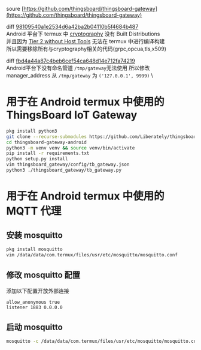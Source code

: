 soure [https://github.com/thingsboard/thingsboard-gateway](https://github.com/thingsboard/thingsboard-gateway)

diff [98109540a1e2534d6a42ba2b04110b5f4684b487](https://github.com/Liberately/thingsboard-gateway-android/commit/98109540a1e2534d6a42ba2b04110b5f4684b487) \
Android 平台下 termux 中 [cryptography](https://pypi.org/project/cryptography/) 没有 Built Distributions \
并且因为 [Tier 2 without Host Tools](https://doc.rust-lang.org/nightly/rustc/platform-support.html#tier-2-without-host-tools) 无法在 termux 中进行编译构建 \
所以需要移除所有与cryptography相关的代码(grpc,opcua,tls,x509)

diff [fbd4a44a87c4beb6cef54ca648d14e712fa74219](https://github.com/Liberately/thingsboard-gateway-android/commit/fbd4a44a87c4beb6cef54ca648d14e712fa74219) \
Android平台下没有命名管道 `/tmp/gateway`无法使用 所以修改 manager_address 从 `/tmp/gateway` 为 `('127.0.0.1', 9999)` \

# 用于在 Android termux 中使用的 ThingsBoard IoT Gateway

```bash
pkg install python3
git clone --recurse-submodules https://github.com/Liberately/thingsboard-gateway-android.git --depth 1
cd thingsboard-gateway-android
python3 -m venv venv && source venv/bin/activate
pip install -r requirements.txt
python setup.py install
vim thingsboard_gateway/config/tb_gateway.json
python3 ./thingsboard_gateway/tb_gateway.py
```

# 用于在 Android termux 中使用的 MQTT 代理

## 安装 mosquitto
```bash
pkg install mosquitto
vim /data/data/com.termux/files/usr/etc/mosquitto/mosquitto.conf
```
## 修改 mosquitto 配置
添加以下配置开放外部连接
```config
allow_anonymous true
listener 1883 0.0.0.0
```

## 启动 mosquitto
```bash
mosquitto -c /data/data/com.termux/files/usr/etc/mosquitto/mosquitto.conf
```
